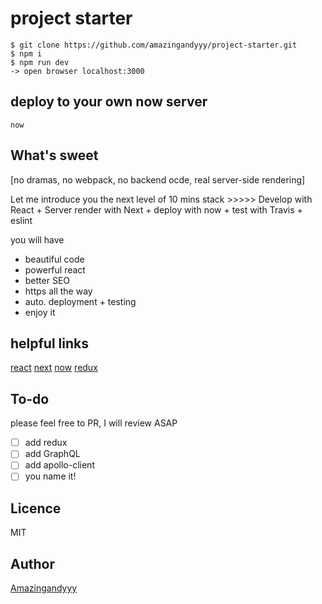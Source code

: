 # project starter

```
$ git clone https://github.com/amazingandyyy/project-starter.git
$ npm i
$ npm run dev
-> open browser localhost:3000
```
## deploy to your own now server
```
now
```

## What's sweet
[no dramas, no webpack, no backend ocde, real server-side rendering]

Let me introduce you the next level of 10 mins stack  >>>>>
Develop with React + Server render with Next + deploy with now + test with Travis + eslint

you will have 
- beautiful code
- powerful react
- better SEO
- https all the way
- auto. deployment + testing
- enjoy it

## helpful links
[react](https://facebook.github.io/react/)
[next](https://github.com/zeit/next.js/)
[now](https://zeit.co/now)
[redux](http://redux.js.org/)


## To-do
please feel free to PR, I will review ASAP
- [ ] add redux
- [ ] add GraphQL
- [ ] add apollo-client
- [ ] you name it!

## Licence
MIT

## Author
[Amazingandyyy](https://amazingandyyy.github.io)
